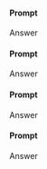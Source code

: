  <h4>Prompt</h4>
        <p>
          Answer
        </p>
        <h4>Prompt</h4>
        <p>
          Answer
        </p>
        <h4>Prompt</h4>
        <p>
          Answer
        </p>
        <h4>Prompt</h4>
        <p>
          Answer
        </p>
